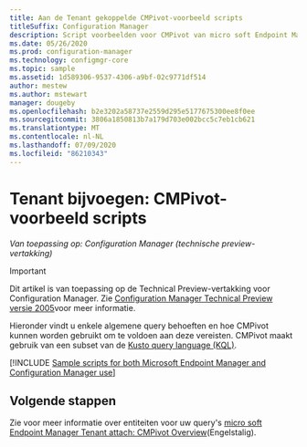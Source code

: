 ```yaml
---
title: Aan de Tenant gekoppelde CMPivot-voorbeeld scripts
titleSuffix: Configuration Manager
description: Script voorbeelden voor CMPivot van micro soft Endpoint Manager-apparaten die zijn gekoppeld aan de Tenant.
ms.date: 05/26/2020
ms.prod: configuration-manager
ms.technology: configmgr-core
ms.topic: sample
ms.assetid: 1d589306-9537-4306-a9bf-02c9771df514
author: mestew
ms.author: mstewart
manager: dougeby
ms.openlocfilehash: b2e3202a58737e2559d295e5177675300ee8f0ee
ms.sourcegitcommit: 3806a1850813b7a179d703e002bcc5c7eb1cb621
ms.translationtype: MT
ms.contentlocale: nl-NL
ms.lasthandoff: 07/09/2020
ms.locfileid: "86210343"
---
```

# <a name="tenant-attach-cmpivot-sample-scripts"></a>Tenant bijvoegen: CMPivot-voorbeeld scripts
<!---->
*Van toepassing op: Configuration Manager (technische preview-vertakking)*

> [!Important]
> Dit artikel is van toepassing op de Technical Preview-vertakking voor Configuration Manager. Zie [Configuration Manager Technical Preview versie 2005](../core/get-started/2020/technical-preview-2005.md#bkmk_cmpivot)voor meer informatie.

Hieronder vindt u enkele algemene query behoeften en hoe CMPivot kunnen worden gebruikt om te voldoen aan deze vereisten. CMPivot maakt gebruik van een subset van de [Kusto query language (KQL)](https://docs.microsoft.com/azure/kusto/query/).

[!INCLUDE [Sample scripts for both Microsoft Endpoint Manager and Configuration Manager use](../core/servers/manage/includes/cmpivot-samples-shared.md)]

## <a name="next-steps"></a>Volgende stappen

Zie voor meer informatie over entiteiten voor uw query's [micro soft Endpoint Manager Tenant attach: CMPivot Overview](cmpivot-overview-attached.md)(Engelstalig).
